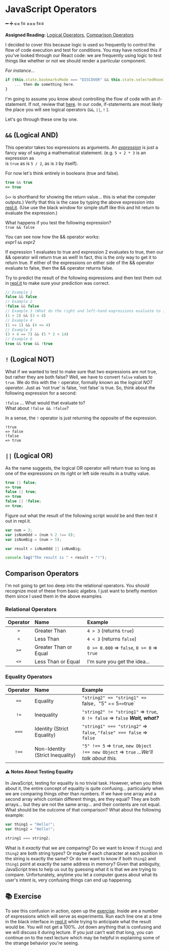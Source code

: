 # JavaScript Operators
#### :heavy_minus_sign: :heavy_division_sign: **== != === !==**<br>
**Assigned Reading:** [Logical Operators](https://developer.mozilla.org/en-US/docs/Web/JavaScript/Reference/Operators/Logical_Operators), [Comparison Operators](https://developer.mozilla.org/en-US/docs/Web/JavaScript/Reference/Operators/Comparison_Operators#Identity)

I decided to cover this because logic is used so frequently to control the flow of code execution and test for conditions.  You may have noticed this if you've looked through our React code: we are frequently using logic to test things like whether or not we should render a particular component.

_For instance..._

```JavaScript
if (this.state.bookmarksMode === "DISCOVER" && this.state.selectedRoomItem) {
    ... then do something here.
}
```

I'm going to assume you know about controlling the flow of code with an if-statement.  If not, review that [here](https://developer.mozilla.org/en-US/docs/Web/JavaScript/Reference/Statements/if...else).  In our code, if-statements are most likely the place you will see logical operators (`&&`, `||`, `!` ).

Let's go through these one by one.

## `&&` (Logical AND)
This operator takes too expressions as arguments.  An [_expression_](https://en.wikipedia.org/wiki/Expression_(mathematics)) is just a fancy way of saying a mathematical statement.  (e.g. `5 + 2 * 3` is an expression as<br>is `true` as is `5 / 2`, as is `3` by itself).

For now let's think entirely in booleans (true and false).

```JavaScript
true && true
=> true
```

(`=>` is shorthand for showing the return value... this is what the computer outputs.)  Verify that this is the case by typing the above expression into [repl.it](https://repl.it/languages/javascript).  (Use use the black window for simple stuff like this and hit return to evaluate the expression.)

What happens if you test the following expression?<br>`true && false`

You can see now how the && operator works:<br>_expr1_ `&&` _expr2_

If expression 1 evaluates to true and expression 2 evaluates to true, then our && operator will return true as well!  In fact, this is the only way to get it to return true.  If either of the expressions on either side of the && operator evaluate to false, then the && operator returns false.


Try to predict the result of the following expressions and then test them out in [repl.it](https://repl.it/languages/javascript) to make sure your prediction was correct.

```JavaScript
// Example 1
false && false
// Example 2
!false && false
// Example 3 (What do the right and left-hand expressions evaluate to individually?)
(1 > 2) && (3 < 4)
// Example 4
(1 >= 1) && (4 <= 4)
// Example 5
(3 + 4 == 7) && (5 * 3 < 14)
// Example 6
true && true && !true
```

## `!` (Logical NOT)
What if we wanted to test to make sure that two expressions are not true, but rather they are both false?  Well, we have to convert `false` values to `true`.  We do this with the `!` operator, formally known as the _logical NOT operator_.  Just as 'not true' is false, 'not false' is true.  So, think about the following expression for a second:

`!false` ... What would that evaluate to?<br>What about `!false && !false`?

In a sense, the `!` operator is just returning the opposite of the expression.

```
!true
=> false
!false
=> true
```

## `||` (Logical OR)
As the name suggests, the logical OR operator will return true so long as one of the expressions on its right or left side results in a truthy value.

```javascript
true || false;
=> true
false || true;
=> true
false || !false;
=> true;
```

Figure out what the result of the following script would be and then test it out in repl.it.

```javascript
var num = 3;
var isNumOdd = (num % 2 !== 0);
var isNumBig = (num > 5);

var result = isNumOdd || isNumBig;

console.log("The result is " + result + "!");
```


## Comparison Operators
I'm not going to get too deep into the relational operators.  You should recognize most of these from basic algebra.  I just want to briefly mention them since I used them in the above examples.

### Relational Operators

Operator | Name                  | Example
:------: | :-------------------- | :------------------------------------------
`>`      | Greater Than          | `4 > 3` (returns `true`)
`<`      | Less Than             | `4 < 3` (returns `false`)
`>=`     | Greater Than or Equal | `0 >= 0.000` => `false`, `0 >= 0` => `true`
`<=`     | Less Than or Equal    | I'm sure you get the idea...

### Equality Operators

Operator | Name                             | Example
:------: | :------------------------------- | :---------------------------------------------------------------------------------------
`==`     | Equality                         | `"string2" == "string1" => `false`, `"5" == 5` => `true`
`!=`     | Inequality                       | `"string2" != "string1"` => `true`, `0 != false` => `false` ***Wait, what?***
`===`    | Identity (Strict Equality)       | `"string1" === "string2"` => `false`, `"false" === false` => `false`
`!==`    | Non-Identity (Strict Inequality) | `"5" !== 5` => `true`, `new Object !== new Object` => `true` *...We'll talk about this.*

#### :warning: Notes About Testing Equality
In JavaScript, testing for equality is no trivial task.  However, when you think about it, the entire concept of equality is quite confusing... particularly when we are comparing things other than numbers.  If we have one array and a second array which contain different things, are they equal?  They are both arrays... but they are not the same array... and their contents are not equal.  What should be the outcome of that comparison?  What about the following example:

```javascript
var thing1 = "Hello!";
var thing2 = "Hello!";

string1 === string2;
```

What is it _exactly_ that we are comparing?  Do we want to know if `thing1` and `thing2` are both string types?  Or maybe if each character at each position in the string is exactly the same?  Or do we want to know if both `thing2` and `thing1` point at exactly the same address in memory?  Given that ambiguity, JavaScript tries to help us out by guessing what it is that we are trying to compare.  Unfortunately, anytime you let a computer guess about what its user's intent is, very confusing things can end up happening.

## :books: Exercise
To see this confusion in action, open up the [exercise](https://github.com/johnochs/Learning-JS/tree/master/logic/exercises/operators.js).  Inside are a number of expressions which will serve as experiments.  Run each line one at a time in the black interface in [repl.it](http://repl.it/languages/javascript) while trying to anticipate what the result would be.  You will not get a 100%.  Jot down anything that is confusing and we will discuss it during lecture.  If you just can't wait that long, you can continue on to the next lecture which may be helpful in explaining some of the strange behavior you're seeing.
